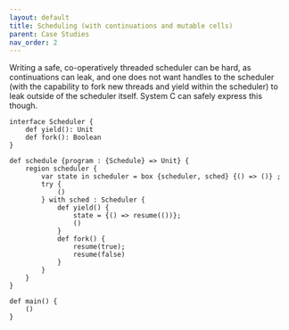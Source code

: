 ```yaml
---
layout: default
title: Scheduling (with continuations and mutable cells)
parent: Case Studies
nav_order: 2
---
```


Writing a safe, co-operatively threaded scheduler can be hard, as continuations can leak, and one does not want handles to the
scheduler (with the capability to fork new threads and yield within the scheduler) to leak outside of the scheduler itself.
System C can safely express this though.

```effekt
interface Scheduler {
    def yield(): Unit
    def fork(): Boolean
}

def schedule {program : {Schedule} => Unit} {
    region scheduler {
        var state in scheduler = box {scheduler, sched} {() => ()} ;
        try {
            ()
        } with sched : Scheduler {
            def yield() {
                state = {() => resume(())};
                ()
            }
            def fork() {
                resume(true);
                resume(false)
            }
        }
    }
}

def main() {
    ()
}
```